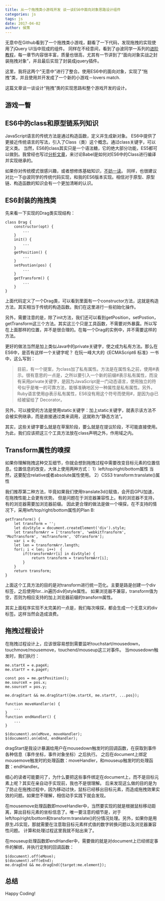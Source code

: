```yaml
---
title: 从一个拖拽类小游戏开发 谈一谈ES6中面向对象思路设计组件 
categories: js
tags: js
date: 2017-04-02
author: 侯策
---
```


无意中在Github看到了一个拖拽类小游戏，翻看了一下代码，发现拖拽的实现使用了jQuery UI当中现成的组件。
同样在不经意间，看到了@波同学一系列的[进阶教程](http://www.jianshu.com/u/10ae59f49b13)，每一章节内容很丰富，质量也很高，尤其有一节讲到了“面向对象实战之封装拖拽对象”，并且最后实现了封装成jquery插件。

这里，我将这两个“无意中”进行了整合。使用ES6中的面向对象，实现了“拖拽”类，并且使用并开发成了一个新的小游戏－lovers match.

这篇文章谈一谈设计“拖拽”类的实现思路和整个游戏开发的设计。

## 游戏一瞥

## ES6中的class和原型链系列知识
JavaScript语言的传统方法是通过构造函数，定义并生成新对象。
ES6中提供了更接近传统语言的写法，引入了Class（类）这个概念。通过class关键字，可以定义类。
当然，ES6的class其实只是一个语法糖，它的绝大部分功能，ES5都可以做到。我曾经也写过[分析文章](http://www.jianshu.com/p/d36fb31f9cff)，来讨论Babel是如何对ES6中的Class进行编译并实现继承的。

如果你对传统模式很感兴趣，或者想修炼基础知识，[不妨一读](http://www.jianshu.com/p/d36fb31f9cff)。
同样，也很建议对比一下@波同学的传统代码实现，和我的ES6版本实现。相信对于原型、原型链、构造函数的知识会有一个更加清晰的认识。

## ES6封装的拖拽类
先来看一下实现的Drag类实现结构：

    class Drag {
        constructor(opt) {
            ...
        }
        init() {
            ...
        }
        getPosition() {
            ...
        }
        setPostion(pos) {
            ...
        }
        getTransform() {
            ...
        }
    }

上面代码定义了一个Drag类，可以看到里面有一个constructor方法，这就是构造方法，其实相当于传统的构造函数。我们在这里进行一些初始化操作。

另外，需要注意的是，除了init方法，我们还可以看到getPosition，setPostion，getTransform这三个方法。其实这三个只是工具函数，不需要对外暴露。所以写在上面那样的位置，并不是很合理的。在每一个Drag的实例中，并不需要这样的方法。

更好的做法当然是加上类似Java中的private关键字，使之成为私有方法。那么在ES6中，是否有这样一个关键字呢？
在阮一峰大大的《ECMAScript6 标准》一书中，这么写到：
>目前，有一个提案，为class加了私有属性。方法是在属性名之前，使用#表示。很有意思的一点是，之所以要引入一个新的前缀#表示私有属性，而没有采用private关键字，是因为JavaScript是一门动态语言，使用独立的符号似乎是唯一的可靠方法，能够准确地区分一种属性是私有属性。另外，Ruby语言使用@表示私有属性，ES6没有用这个符号而使用#，是因为@已经被留给了 Decorator。

另外，可以接受的方法是使用static关键字：加上static关键字，就表示该方法不会被实例继承，而是直接通过类来调用，这就称为“静态方法”。

其实，这些关键字要么就是在草案阶段，要么就是在提议阶段，不可能直接使用。为此，我们应该把这三个工具方法放在class声明之外，作用域之内。


## Transform属性的嗅探
如果你理解拖拽这种交互细节，你就会想到拖拽过程中需要改变目标元素的位置信息。位置信息的改变，大体上使用两种方式：
1）left/top/right/bottom属性
当然，这要配合relative或者absolute属性使用。
2）CSS3 transform:translate()属性

我们推荐第二种方法，毕竟如果我们使用translate3d()赋值，会开启GPU加速，在拖拽性能上会更有优势。
但是问题在于浏览器兼容性上。有的浏览器不支持，有的浏览器需要加浏览器前缀。
因此更合理的做法是做一个嗅探，在不支持的情况下，采用left/top/right/bottom属性的Plan B:

    getTransform() {
        let transform = '';
        let divStyle = document.createElement('div').style;
        let transformArr = ['transform', 'webkitTransform', 'MozTransform', 'msTransform', 'OTransform'];
        var i = 0;
        let len = transformArr.length;
        for(; i < len; i++)  {
            if(transformArr[i] in divStyle) {
                return transform = transformArr[i];
            }
        }
        return transform;
    }

上面这个工具方法的目的是对transform进行统一范化。主要是路是创建一个div标签，之后使用for...in遍历div的style属性。
如果浏览器不兼容，transform值为空，否则为相应支持的加上浏览器前缀的transform属性。

其实上面程序实现不太完美的一点是，我们每次嗅探，都会生成一个无意义的div标签。这样当然会造成浪费。



## 拖拽过程设计
在拖拽过程设计上，应该很容易想到需要监听touchstart/mousedown，touchmove/mousemove，touchend/mouseup这三对事件。
当mousedown触发时，我们执行：

    me.startX = e.pageX;
    me.startY = e.pageY;

    const pos = me.getPosition();
    me.sourceX = pos.x;
    me.sourceY = pos.y;

    me.dragStart && me.dragStart({me.startX, me.startY, ...pos});

    function moveHandler(e) {
        ...
    }
    function endHandler() {
        ...
    }

    $(document).on(eMove, moveHandler);
    $(document).on(eEnd, endHandler);

dragStart是我设计暴漏给用户在mousedown触发时的回调函数，在获取到事件各种信息（事件坐标，事件对象坐标）之后执行。
之后在document上绑定mousemove触发时的处理函数：moveHandler，和mouseup触发时的处理函数：endHandler。

细心的读者可能要问了，为什么要把这些事件绑定在document上，而不是目标元素上呢？其实在亲自动手实现前，我也不是很理解。
后来发现这么做的目的是为了防止在拖拽过程中，因为移动过快，鼠标已经移出目标元素，而造成拖拽效果实效的问题。如果您不理解，相信动手实践下就会发现。


在mousemove处理函数即moveHandler中，当然要实现的就是根据鼠标移动距离，算出目标元素的坐标信息了。唯一要注意的细节是，对于left/top/right/bottom和transform:translate()的分情况处理。另外，如果你是用原生JS实现，那就需要在注意取目标元素样式值的数字转换问题以及浏览器兼容性问题。
计算和处理过程这里我就不贴出来了。


在mouseup处理函数即endHandler中，需要做的就是对document上已经绑定事件的解绑，并执行定制的回调函数：

    $(document).off(eMove);
    $(document).off(eEnd);
    me.dragEnd && me.dragEnd({target:me.element});


## 总结



Happy Coding!